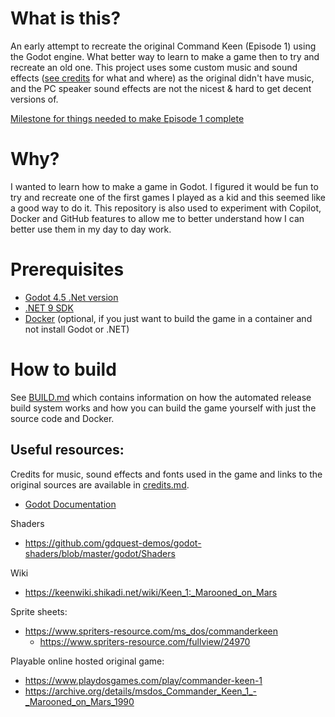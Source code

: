 # What is this?
An early attempt to recreate the original Command Keen (Episode 1) using the Godot engine. What better way to learn to make a game then to try and recreate an old one.
This project uses some custom music and sound effects ([see credits](https://github.com/skipishere/commander-keen/blob/main/credits.md) for what and where) as the original didn't have music, and the PC speaker sound effects are not the nicest & hard to get decent versions of.

[Milestone for things needed to make Episode 1 complete](https://github.com/skipishere/commander-keen/milestone/1)

# Why?
I wanted to learn how to make a game in Godot. I figured it would be fun to try and recreate one of the first games I played as a kid and this seemed like a good way to do it.
This repository is also used to experiment with Copilot, Docker and GitHub features to allow me to better understand how I can better use them in my day to day work.

# Prerequisites
- [Godot 4.5 .Net version](https://godotengine.org/download/windows/)
- [.NET 9 SDK](https://dotnet.microsoft.com/download/dotnet/9.0)
- [Docker](https://www.docker.com/get-started) (optional, if you just want to build the game in a container and not install Godot or .NET)

# How to build
See [BUILD.md](https://github.com/skipishere/commander-keen/blob/main/BUILD.md) which contains information on how the automated release build system works and how you can build the game yourself with just the source code and Docker.

## Useful resources:
Credits for music, sound effects and fonts used in the game and links to the original sources are available in [credits.md](credits.md).

- [Godot Documentation](https://docs.godotengine.org/en/stable/)

Shaders 
- https://github.com/gdquest-demos/godot-shaders/blob/master/godot/Shaders
  
Wiki
- https://keenwiki.shikadi.net/wiki/Keen_1:_Marooned_on_Mars
  
Sprite sheets:
- https://www.spriters-resource.com/ms_dos/commanderkeen
  - https://www.spriters-resource.com/fullview/24970

Playable online hosted original game:
- https://www.playdosgames.com/play/commander-keen-1
- https://archive.org/details/msdos_Commander_Keen_1_-_Marooned_on_Mars_1990
